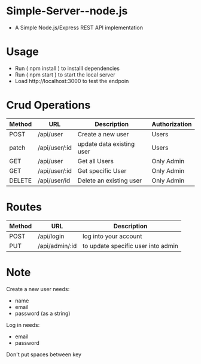 # Simple-Server--node.js
- A Simple Node.js/Express REST API implementation


# Usage
- Run ( npm install ) to installl dependencies 
- Run ( npm  start )  to start the local server
- Load http://localhost:3000 to test the endpoin 
 
# Crud Operations
| Method |      URL      |         Description          |     Authorization    |
| ------ | ------------- | ---------------------------- | -------------------- |
| POST   |/api/user      | Create a new user            |  Users               |
| patch  | /api/user/:id      | update data existing user    |  Users          |
| GET    | /api/user     | Get all Users                |  Only Admin          |
| GET    | /api/user/:id | Get specific  User         |  Only Admin            |
| DELETE | /api/user/id  | Delete an existing user      |  Only Admin          |

# Routes
| Method |      URL       |         Description                |  
| ------ | -------------- | ---------------------------------- | 
| POST   | /api/login     | log into your account              |           
| PUT    | /api/admin/:id | to update specific user into admin |


# Note
Create a new user needs:
- name
- email
- password (as a string)

Log in needs:
- email
- password

 Don't put spaces between key
